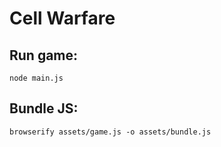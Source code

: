 # Cell Warfare

## Run game:
```
node main.js
```

## Bundle JS:
```
browserify assets/game.js -o assets/bundle.js
```